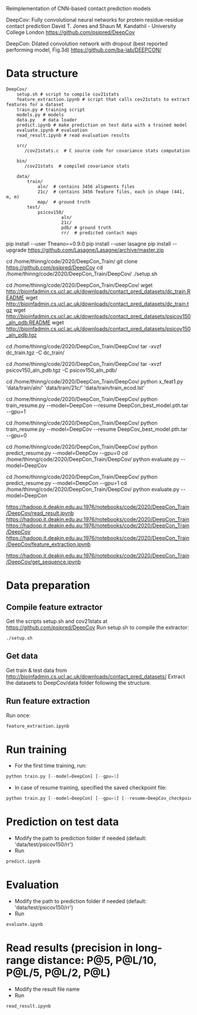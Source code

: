 Reimplementation of CNN-based contact prediction models

DeepCov:
Fully convolutional neural networks for protein residue-residue contact prediction
David T. Jones and Shaun M. Kandathil - University College London
https://github.com/psipred/DeepCov

DeepCon:
Dilated convolution network with dropout (best reported performing model, Fig.3d)
https://github.com/ba-lab/DEEPCON/


# Data structure
```console
DeepCov/
    setup.sh # script to compile cov21stats 
    feature_extraction.ipynb # script that calls cov21stats to extract features for a dataset
    train.py # training script
    models.py # models
    data.py   # data loader
    predict.ipynb # make prediction on test data with a trained model
    evaluate.ipynb # evaluation 
    read_result.ipynb # read evaluation results
    
    src/ 
       /cov21stats.c  # C source code for covariance stats computation
    
    bin/ 
       /cov21stats  # compiled covariance stats
    
    data/
        train/
            aln/  # contains 3456 aligments files
            21c/  # contains 3456 feature files, each in shape (441, m, m)
            map/  # ground truth
        test/
            psicov150/
                     aln/
                     21c/
                     pdb/ # ground truth
                     rr/  # predicted contact maps
```

pip install --user Theano==0.9.0
pip install --user lasagne
pip install --upgrade https://github.com/Lasagne/Lasagne/archive/master.zip

cd /home/thinng/code/2020/DeepCon_Train/
git clone https://github.com/psipred/DeepCov
cd /home/thinng/code/2020/DeepCon_Train/DeepCov/
./setup.sh

cd /home/thinng/code/2020/DeepCon_Train/DeepCov/
wget http://bioinfadmin.cs.ucl.ac.uk/downloads/contact_pred_datasets/dc_train.README
wget http://bioinfadmin.cs.ucl.ac.uk/downloads/contact_pred_datasets/dc_train.tgz
wget http://bioinfadmin.cs.ucl.ac.uk/downloads/contact_pred_datasets/psicov150_aln_pdb.README
wget http://bioinfadmin.cs.ucl.ac.uk/downloads/contact_pred_datasets/psicov150_aln_pdb.tgz

cd /home/thinng/code/2020/DeepCon_Train/DeepCov/
tar -xvzf dc_train.tgz -C dc_train/

cd /home/thinng/code/2020/DeepCon_Train/DeepCov/
tar -xvzf psicov150_aln_pdb.tgz -C psicov150_aln_pdb/

cd /home/thinng/code/2020/DeepCon_Train/DeepCov/
python x_feat1.py 'data/train/aln/' 'data/train/21c/' 'data/train/train_ecod.lst'

cd /home/thinng/code/2020/DeepCon_Train/DeepCov/
python train_resume.py --model=DeepCon --resume DeepCon_best_model.pth.tar  --gpu=1

cd /home/thinng/code/2020/DeepCon_Train/DeepCov/
python train_resume.py --model=DeepCov --resume DeepCov_best_model.pth.tar --gpu=0

cd /home/thinng/code/2020/DeepCon_Train/DeepCov/
python predict_resume.py --model=DeepCov --gpu=0
cd /home/thinng/code/2020/DeepCon_Train/DeepCov/
python evaluate.py --model=DeepCov


cd /home/thinng/code/2020/DeepCon_Train/DeepCov/
python predict_resume.py --model=DeepCon --gpu=1
cd /home/thinng/code/2020/DeepCon_Train/DeepCov/
python evaluate.py --model=DeepCon



https://hadoop.it.deakin.edu.au:1976/notebooks/code/2020/DeepCon_Train/DeepCov/read_result.ipynb
https://hadoop.it.deakin.edu.au:1976/notebooks/code/2020/DeepCon_Train
https://hadoop.it.deakin.edu.au:1976/notebooks/code/2020/DeepCon_Train/DeepCov
https://hadoop.it.deakin.edu.au:1976/notebooks/code/2020/DeepCon_Train/DeepCov/feature_extraction.ipynb

https://hadoop.it.deakin.edu.au:1976/notebooks/code/2020/DeepCon_Train/DeepCov/get_sequence.ipynb


# Data preparation
## Compile feature extractor
Get the scripts setup.sh and cov21stats at https://github.com/psipred/DeepCov
Run setup.sh to compile the extractor:
```console
./setup.sh
```

## Get data
Get train & test data from http://bioinfadmin.cs.ucl.ac.uk/downloads/contact_pred_datasets/
Extract the datasets to DeepCov/data folder following the structure.

## Run feature extraction
Run once:
```python
feature_extraction.ipynb
```

# Run training 
- For the first time training, run:
```python
python train.py [--model=DeepCon] [--gpu=1]
```

- In case of resume training, specified the saved checkpoint file:

```python
python train.py [--model=DeepCon] [--gpu=1] [--resume=DeepCov_checkpoint.pth.tar]
```

# Prediction on test data
- Modify the path to prediction folder if needed (default: 'data/test/psicov150/rr')
- Run
```Python
predict.ipynb
```

# Evaluation
- Modify the path to prediction folder if needed (default: 'data/test/psicov150/rr')
- Run
```Python
evaluate.ipynb
```

# Read results (precision in long-range distance: P@5, P@L/10, P@L/5, P@L/2, P@L)
- Modify the result file name
- Run
```Python
read_result.ipynb
```


